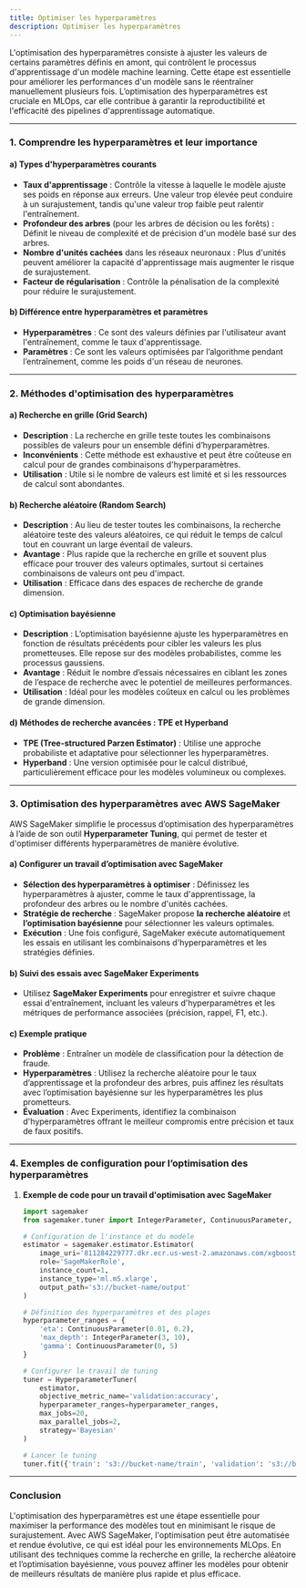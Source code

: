 ```yaml
---
title: Optimiser les hyperparamètres
description: Optimiser les hyperparamètres
---
```


L'optimisation des hyperparamètres consiste à ajuster les valeurs de certains paramètres définis en amont, qui contrôlent le processus d'apprentissage d'un modèle machine learning. Cette étape est essentielle pour améliorer les performances d'un modèle sans le réentraîner manuellement plusieurs fois. L’optimisation des hyperparamètres est cruciale en MLOps, car elle contribue à garantir la reproductibilité et l'efficacité des pipelines d'apprentissage automatique.

---

### 1. **Comprendre les hyperparamètres et leur importance**

#### a) **Types d'hyperparamètres courants**

- **Taux d'apprentissage** : Contrôle la vitesse à laquelle le modèle ajuste ses poids en réponse aux erreurs. Une valeur trop élevée peut conduire à un surajustement, tandis qu'une valeur trop faible peut ralentir l'entraînement.
- **Profondeur des arbres** (pour les arbres de décision ou les forêts) : Définit le niveau de complexité et de précision d'un modèle basé sur des arbres.
- **Nombre d'unités cachées** dans les réseaux neuronaux : Plus d'unités peuvent améliorer la capacité d'apprentissage mais augmenter le risque de surajustement.
- **Facteur de régularisation** : Contrôle la pénalisation de la complexité pour réduire le surajustement.

#### b) **Différence entre hyperparamètres et paramètres**

- **Hyperparamètres** : Ce sont des valeurs définies par l'utilisateur avant l'entraînement, comme le taux d'apprentissage.
- **Paramètres** : Ce sont les valeurs optimisées par l’algorithme pendant l’entraînement, comme les poids d'un réseau de neurones.

---

### 2. **Méthodes d'optimisation des hyperparamètres**

#### a) **Recherche en grille (Grid Search)**

- **Description** : La recherche en grille teste toutes les combinaisons possibles de valeurs pour un ensemble défini d’hyperparamètres.
- **Inconvénients** : Cette méthode est exhaustive et peut être coûteuse en calcul pour de grandes combinaisons d'hyperparamètres.
- **Utilisation** : Utile si le nombre de valeurs est limité et si les ressources de calcul sont abondantes.

#### b) **Recherche aléatoire (Random Search)**

- **Description** : Au lieu de tester toutes les combinaisons, la recherche aléatoire teste des valeurs aléatoires, ce qui réduit le temps de calcul tout en couvrant un large éventail de valeurs.
- **Avantage** : Plus rapide que la recherche en grille et souvent plus efficace pour trouver des valeurs optimales, surtout si certaines combinaisons de valeurs ont peu d'impact.
- **Utilisation** : Efficace dans des espaces de recherche de grande dimension.

#### c) **Optimisation bayésienne**

- **Description** : L’optimisation bayésienne ajuste les hyperparamètres en fonction de résultats précédents pour cibler les valeurs les plus prometteuses. Elle repose sur des modèles probabilistes, comme les processus gaussiens.
- **Avantage** : Réduit le nombre d’essais nécessaires en ciblant les zones de l’espace de recherche avec le potentiel de meilleures performances.
- **Utilisation** : Idéal pour les modèles coûteux en calcul ou les problèmes de grande dimension.

#### d) **Méthodes de recherche avancées : TPE et Hyperband**

- **TPE (Tree-structured Parzen Estimator)** : Utilise une approche probabiliste et adaptative pour sélectionner les hyperparamètres.
- **Hyperband** : Une version optimisée pour le calcul distribué, particulièrement efficace pour les modèles volumineux ou complexes.

---

### 3. **Optimisation des hyperparamètres avec AWS SageMaker**

AWS SageMaker simplifie le processus d’optimisation des hyperparamètres à l’aide de son outil **Hyperparameter Tuning**, qui permet de tester et d'optimiser différents hyperparamètres de manière évolutive.

#### a) **Configurer un travail d’optimisation avec SageMaker**

- **Sélection des hyperparamètres à optimiser** : Définissez les hyperparamètres à ajuster, comme le taux d'apprentissage, la profondeur des arbres ou le nombre d'unités cachées.
- **Stratégie de recherche** : SageMaker propose **la recherche aléatoire** et **l’optimisation bayésienne** pour sélectionner les valeurs optimales.
- **Exécution** : Une fois configuré, SageMaker exécute automatiquement les essais en utilisant les combinaisons d'hyperparamètres et les stratégies définies.

#### b) **Suivi des essais avec SageMaker Experiments**

- Utilisez **SageMaker Experiments** pour enregistrer et suivre chaque essai d'entraînement, incluant les valeurs d'hyperparamètres et les métriques de performance associées (précision, rappel, F1, etc.).

#### c) **Exemple pratique**

- **Problème** : Entraîner un modèle de classification pour la détection de fraude.
- **Hyperparamètres** : Utilisez la recherche aléatoire pour le taux d’apprentissage et la profondeur des arbres, puis affinez les résultats avec l’optimisation bayésienne sur les hyperparamètres les plus prometteurs.
- **Évaluation** : Avec Experiments, identifiez la combinaison d'hyperparamètres offrant le meilleur compromis entre précision et taux de faux positifs.

---

### 4. **Exemples de configuration pour l’optimisation des hyperparamètres**

1. **Exemple de code pour un travail d'optimisation avec SageMaker**

   ```python
   import sagemaker
   from sagemaker.tuner import IntegerParameter, ContinuousParameter, HyperparameterTuner

   # Configuration de l'instance et du modèle
   estimator = sagemaker.estimator.Estimator(
       image_uri='811284229777.dkr.ecr.us-west-2.amazonaws.com/xgboost:latest',
       role='SageMakerRole',
       instance_count=1,
       instance_type='ml.m5.xlarge',
       output_path='s3://bucket-name/output'
   )

   # Définition des hyperparamètres et des plages
   hyperparameter_ranges = {
       'eta': ContinuousParameter(0.01, 0.2),
       'max_depth': IntegerParameter(3, 10),
       'gamma': ContinuousParameter(0, 5)
   }

   # Configurer le travail de tuning
   tuner = HyperparameterTuner(
       estimator,
       objective_metric_name='validation:accuracy',
       hyperparameter_ranges=hyperparameter_ranges,
       max_jobs=20,
       max_parallel_jobs=2,
       strategy='Bayesian'
   )

   # Lancer le tuning
   tuner.fit({'train': 's3://bucket-name/train', 'validation': 's3://bucket-name/validation'})
   ```

---

### Conclusion

L'optimisation des hyperparamètres est une étape essentielle pour maximiser la performance des modèles tout en minimisant le risque de surajustement. Avec AWS SageMaker, l'optimisation peut être automatisée et rendue évolutive, ce qui est idéal pour les environnements MLOps. En utilisant des techniques comme la recherche en grille, la recherche aléatoire et l’optimisation bayésienne, vous pouvez affiner les modèles pour obtenir de meilleurs résultats de manière plus rapide et plus efficace.
